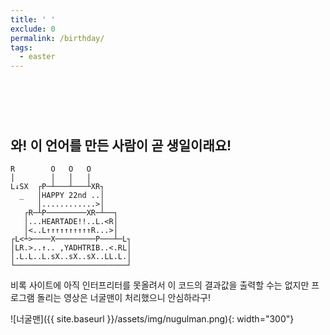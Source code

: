 ```yaml
---
title: ' '
exclude: 0
permalink: /birthday/
tags:
  - easter
---
```


# &zwnj;

## 와! 이 언어를 만든 사람이 곧 생일이래요!

```
R        O   O   O         
│        │   │   │         
L↓SX  ┌P─┴───┴───┴XR┐      
  _   │HAPPY 22nd ..│      
      │............>│      
   ┌R─┴P─────────XR─┴──┐   
   │...HEARTADE!!..L.<R│   
   │<..L↑↑↑↑↑↑↑↑↑↑R...>│   
┌L<┴>────X─────────P───┴─L┐
│LR.>..↑.. ,YADHTRIB..<.RL│
│.L.L..L.sX..sX..sX..LL.L.│
└─────────────────────────┘
```

비록 사이트에 아직 인터프리터를 못올려서 이 코드의 결과값을 출력할 수는 없지만 프로그램 돌리는 영상은 너굴맨이 처리했으니 안심하라구!

![너굴맨]({{ site.baseurl }}/assets/img/nugulman.png){: width="300"}
